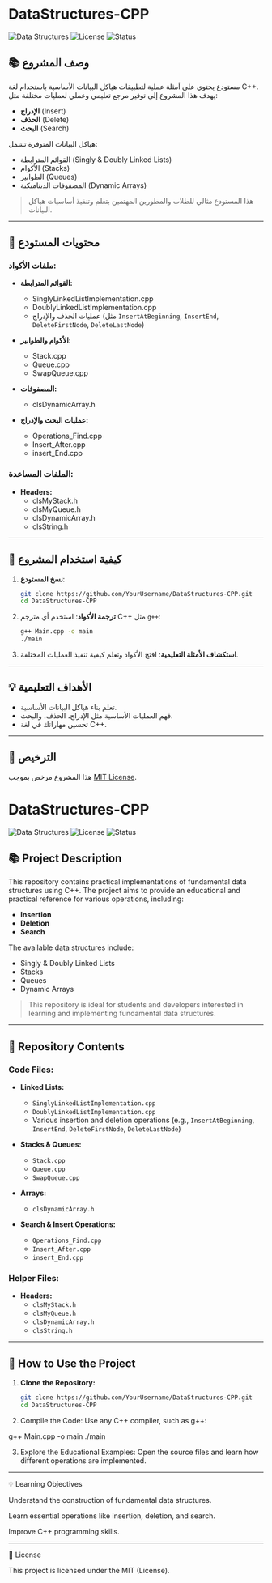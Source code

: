 # **DataStructures-CPP**

![Data Structures](https://img.shields.io/badge/Data%20Structures-C++-blue?style=for-the-badge)
![License](https://img.shields.io/badge/License-MIT-green?style=for-the-badge)
![Status](https://img.shields.io/badge/Status-Active-brightgreen?style=for-the-badge)

## **📚 وصف المشروع**
مستودع يحتوي على أمثلة عملية لتطبيقات هياكل البيانات الأساسية باستخدام لغة C++. يهدف هذا المشروع إلى توفير مرجع تعليمي وعملي لعمليات مختلفة مثل:
- **الإدراج** (Insert)
- **الحذف** (Delete)
- **البحث** (Search)

هياكل البيانات المتوفرة تشمل:
- القوائم المترابطة (Singly & Doubly Linked Lists)
- الأكوام (Stacks)
- الطوابير (Queues)
- المصفوفات الديناميكية (Dynamic Arrays)

> هذا المستودع مثالي للطلاب والمطورين المهتمين بتعلم وتنفيذ أساسيات هياكل البيانات.

---

## **📂 محتويات المستودع**

### **ملفات الأكواد:**
- **القوائم المترابطة:**
  - SinglyLinkedListImplementation.cpp
  - DoublyLinkedListImplementation.cpp
  - عمليات الحذف والإدراج (مثل `InsertAtBeginning`, `InsertEnd`, `DeleteFirstNode`, `DeleteLastNode`)

- **الأكوام والطوابير:**
  - Stack.cpp
  - Queue.cpp
  - SwapQueue.cpp

- **المصفوفات:**
  - clsDynamicArray.h

- **عمليات البحث والإدراج:**
  - Operations_Find.cpp
  - Insert_After.cpp
  - insert_End.cpp

### **الملفات المساعدة:**
- **Headers:**
  - clsMyStack.h
  - clsMyQueue.h
  - clsDynamicArray.h
  - clsString.h

---

## **🚀 كيفية استخدام المشروع**

1. **نسخ المستودع**:
   ```bash
   git clone https://github.com/YourUsername/DataStructures-CPP.git
   cd DataStructures-CPP
   ```

2. **ترجمة الأكواد**:
   استخدم أي مترجم C++ مثل `g++`:
   ```bash
   g++ Main.cpp -o main
   ./main
   ```

3. **استكشاف الأمثلة التعليمية**:
   افتح الأكواد وتعلم كيفية تنفيذ العمليات المختلفة.

---

## **💡 الأهداف التعليمية**
- تعلم بناء هياكل البيانات الأساسية.
- فهم العمليات الأساسية مثل الإدراج، الحذف، والبحث.
- تحسين مهاراتك في لغة C++.

---

## **📜 الترخيص**
هذا المشروع مرخص بموجب [MIT License](LICENSE).





# **DataStructures-CPP**

![Data Structures](https://img.shields.io/badge/Data%20Structures-C++-blue?style=for-the-badge)
![License](https://img.shields.io/badge/License-MIT-green?style=for-the-badge)
![Status](https://img.shields.io/badge/Status-Active-brightgreen?style=for-the-badge)

## **📚 Project Description**
This repository contains practical implementations of fundamental data structures using C++. The project aims to provide an educational and practical reference for various operations, including:
- **Insertion**
- **Deletion**
- **Search**

The available data structures include:
- Singly & Doubly Linked Lists
- Stacks
- Queues
- Dynamic Arrays

> This repository is ideal for students and developers interested in learning and implementing fundamental data structures.

---

## **📂 Repository Contents**

### **Code Files:**
- **Linked Lists:**
  - `SinglyLinkedListImplementation.cpp`
  - `DoublyLinkedListImplementation.cpp`
  - Various insertion and deletion operations (e.g., `InsertAtBeginning`, `InsertEnd`, `DeleteFirstNode`, `DeleteLastNode`)

- **Stacks & Queues:**
  - `Stack.cpp`
  - `Queue.cpp`
  - `SwapQueue.cpp`

- **Arrays:**
  - `clsDynamicArray.h`

- **Search & Insert Operations:**
  - `Operations_Find.cpp`
  - `Insert_After.cpp`
  - `insert_End.cpp`

### **Helper Files:**
- **Headers:**
  - `clsMyStack.h`
  - `clsMyQueue.h`
  - `clsDynamicArray.h`
  - `clsString.h`

---

## **🚀 How to Use the Project**

1. **Clone the Repository:**
   ```bash
   git clone https://github.com/YourUsername/DataStructures-CPP.git
   cd DataStructures-CPP

2. Compile the Code: Use any C++ compiler, such as g++:

g++ Main.cpp -o main
./main


3. Explore the Educational Examples: Open the source files and learn how different operations are implemented.




---

💡 Learning Objectives

Understand the construction of fundamental data structures.

Learn essential operations like insertion, deletion, and search.

Improve C++ programming skills.



---

📜 License

This project is licensed under the MIT (License).
